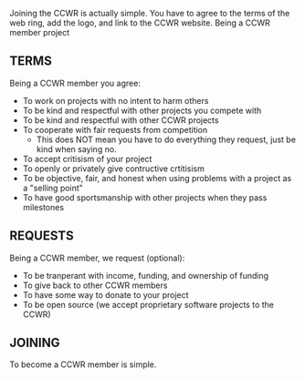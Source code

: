 Joining the CCWR is actually simple. You have to agree to the terms of the web ring, add the logo, and link to the CCWR website. Being a CCWR member project

## TERMS
Being a CCWR member you agree:
- To work on projects with no intent to harm others
- To be kind and respectful with other projects you compete with
- To be kind and respectful with other CCWR projects
- To cooperate with fair requests from competition
  - This does NOT mean you have to do everything they request, just be kind when saying no.
- To accept critisism of your project
- To openly or privately give contructive crtitisism
- To be objective, fair, and honest when using problems with a project as a "selling point"
- To have good sportsmanship with other projects when they pass milestones

## REQUESTS
Being a CCWR member, we request (optional):
- To be tranperant with income, funding, and ownership of funding
- To give back to other CCWR members
- To have some way to donate to your project
- To be open source (we accept proprietary software projects to the CCWR)

## JOINING
To become a CCWR member is simple.